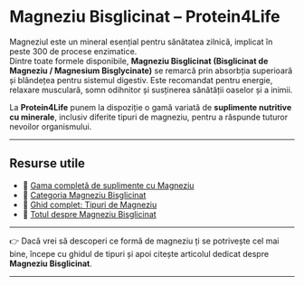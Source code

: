 # Magneziu Bisglicinat – Protein4Life

Magneziul este un mineral esențial pentru sănătatea zilnică, implicat în peste 300 de procese enzimatice.  
Dintre toate formele disponibile, **Magneziu Bisglicinat (Bisglicinat de Magneziu / Magnesium Bisglycinate)** se remarcă prin absorbția superioară și blândețea pentru sistemul digestiv. Este recomandat pentru energie, relaxare musculară, somn odihnitor și susținerea sănătății oaselor și a inimii.

La **Protein4Life** punem la dispoziție o gamă variată de **suplimente nutritive cu minerale**, inclusiv diferite tipuri de magneziu, pentru a răspunde tuturor nevoilor organismului.

---

## Resurse utile
- 🔹 [Gama completă de suplimente cu Magneziu](https://protein4life.ro/suplimente-nutritive/minerale/magneziu/)  
- 🔹 [Categoria Magneziu Bisglicinat](https://protein4life.ro/suplimente-nutritive/minerale/magneziu/magneziu-bisglicinat/)  
- 🔹 [Ghid complet: Tipuri de Magneziu](https://protein4life.ro/blog/suplimente-nutritive/ghid-tipuri-de-magneziu/)  
- 🔹 [Totul despre Magneziu Bisglicinat](https://protein4life.ro/blog/suplimente-nutritive/magneziu-bisglicinat/)  

---

👉 Dacă vrei să descoperi ce formă de magneziu ți se potrivește cel mai bine, începe cu ghidul de tipuri și apoi citește articolul dedicat despre **Magneziu Bisglicinat**.  

---
